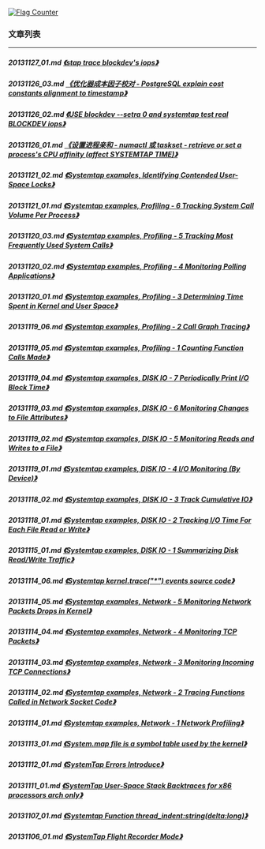 <a rel="nofollow" href="http://info.flagcounter.com/h9V1"  ><img src="http://s03.flagcounter.com/count/h9V1/bg_FFFFFF/txt_000000/border_CCCCCC/columns_2/maxflags_12/viewers_0/labels_0/pageviews_0/flags_0/"  alt="Flag Counter"  border="0"  ></a>  
  
### 文章列表  
----  
##### 20131127_01.md   [《stap trace blockdev's iops》](20131127_01.md)  
##### 20131126_03.md   [《优化器成本因子校对 - PostgreSQL explain cost constants alignment to timestamp》](20131126_03.md)  
##### 20131126_02.md   [《USE blockdev --setra 0 and systemtap test real BLOCKDEV iops》](20131126_02.md)  
##### 20131126_01.md   [《设置进程亲和 - numactl 或 taskset - retrieve or set a process's CPU affinity (affect SYSTEMTAP TIME)》](20131126_01.md)  
##### 20131121_02.md   [《Systemtap examples, Identifying Contended User-Space Locks》](20131121_02.md)  
##### 20131121_01.md   [《Systemtap examples, Profiling - 6 Tracking System Call Volume Per Process》](20131121_01.md)  
##### 20131120_03.md   [《Systemtap examples, Profiling - 5 Tracking Most Frequently Used System Calls》](20131120_03.md)  
##### 20131120_02.md   [《Systemtap examples, Profiling - 4 Monitoring Polling Applications》](20131120_02.md)  
##### 20131120_01.md   [《Systemtap examples, Profiling - 3 Determining Time Spent in Kernel and User Space》](20131120_01.md)  
##### 20131119_06.md   [《Systemtap examples, Profiling - 2 Call Graph Tracing》](20131119_06.md)  
##### 20131119_05.md   [《Systemtap examples, Profiling - 1 Counting Function Calls Made》](20131119_05.md)  
##### 20131119_04.md   [《Systemtap examples, DISK IO - 7 Periodically Print I/O Block Time》](20131119_04.md)  
##### 20131119_03.md   [《Systemtap examples, DISK IO - 6 Monitoring Changes to File Attributes》](20131119_03.md)  
##### 20131119_02.md   [《Systemtap examples, DISK IO - 5 Monitoring Reads and Writes to a File》](20131119_02.md)  
##### 20131119_01.md   [《Systemtap examples, DISK IO - 4 I/O Monitoring (By Device)》](20131119_01.md)  
##### 20131118_02.md   [《Systemtap examples, DISK IO - 3 Track Cumulative IO》](20131118_02.md)  
##### 20131118_01.md   [《Systemtap examples, DISK IO - 2 Tracking I/O Time For Each File Read or Write》](20131118_01.md)  
##### 20131115_01.md   [《Systemtap examples, DISK IO - 1 Summarizing Disk Read/Write Traffic》](20131115_01.md)  
##### 20131114_06.md   [《Systemtap kernel.trace("\*") events source code》](20131114_06.md)  
##### 20131114_05.md   [《Systemtap examples, Network - 5 Monitoring Network Packets Drops in Kernel》](20131114_05.md)  
##### 20131114_04.md   [《Systemtap examples, Network - 4 Monitoring TCP Packets》](20131114_04.md)  
##### 20131114_03.md   [《Systemtap examples, Network - 3 Monitoring Incoming TCP Connections》](20131114_03.md)  
##### 20131114_02.md   [《Systemtap examples, Network - 2 Tracing Functions Called in Network Socket Code》](20131114_02.md)  
##### 20131114_01.md   [《Systemtap examples, Network - 1 Network Profiling》](20131114_01.md)  
##### 20131113_01.md   [《System.map file is a symbol table used by the kernel》](20131113_01.md)  
##### 20131112_01.md   [《SystemTap Errors Introduce》](20131112_01.md)  
##### 20131111_01.md   [《SystemTap User-Space Stack Backtraces for x86 processors arch only》](20131111_01.md)  
##### 20131107_01.md   [《Systemtap Function thread_indent:string(delta:long)》](20131107_01.md)  
##### 20131106_01.md   [《SystemTap Flight Recorder Mode》](20131106_01.md)  
